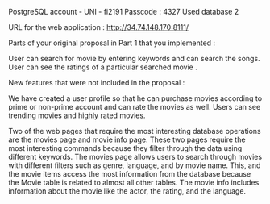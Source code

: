 PostgreSQL account -
UNI - fi2191
Passcode : 4327
Used database 2 

URL for the web application : http://34.74.148.170:8111/
 
Parts of your original proposal in Part 1 that you implemented :

User can search for movie by entering keywords and can search the songs. User can see the ratings of a particular searched movie .

New features that were not included in the proposal :

We have created a user profile so that he can purchase movies according to prime or non-prime account and can rate the movies as well. Users can see trending movies and highly rated movies.

Two of the web pages that require the most interesting database operations are the movies page and movie info page. These two pages require the most interesting commands because they filter through the data using different keywords. The movies page allows users to search through movies with different filters such as genre, language, and by movie name. This, and the movie items access the most information from the database because the Movie table is related to almost all other tables. The movie info includes information about the movie like the actor, the rating, and the language.
